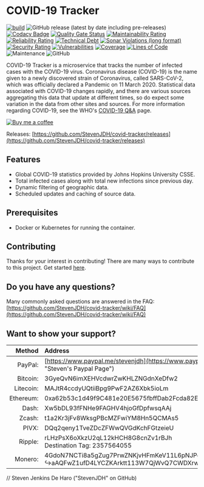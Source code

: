 # COVID-19 Tracker

[![build](https://github.com/StevenJDH/covid-tracker/actions/workflows/maven-sonar-container-workflow.yml/badge.svg?branch=main)](https://github.com/StevenJDH/covid-tracker/actions/workflows/maven-sonar-container-workflow.yml)
![GitHub release (latest by date including pre-releases)](https://img.shields.io/github/v/release/StevenJDH/covid-tracker?include_prereleases)
[![Codacy Badge](https://app.codacy.com/project/badge/Grade/9c6b7925766c4c9ea36480a2f3e2d315)](https://www.codacy.com/gh/StevenJDH/covid-tracker/dashboard?utm_source=github.com&amp;utm_medium=referral&amp;utm_content=StevenJDH/covid-tracker&amp;utm_campaign=Badge_Grade)
[![Quality Gate Status](https://sonarcloud.io/api/project_badges/measure?project=StevenJDH_covid-tracker&metric=alert_status)](https://sonarcloud.io/dashboard?id=StevenJDH_covid-tracker)
[![Maintainability Rating](https://sonarcloud.io/api/project_badges/measure?project=StevenJDH_covid-tracker&metric=sqale_rating)](https://sonarcloud.io/dashboard?id=StevenJDH_covid-tracker)
[![Reliability Rating](https://sonarcloud.io/api/project_badges/measure?project=StevenJDH_covid-tracker&metric=reliability_rating)](https://sonarcloud.io/dashboard?id=StevenJDH_covid-tracker)
[![Technical Debt](https://sonarcloud.io/api/project_badges/measure?project=StevenJDH_covid-tracker&metric=sqale_index)](https://sonarcloud.io/dashboard?id=StevenJDH_covid-tracker)
[![Sonar Violations (long format)](https://img.shields.io/sonar/violations/StevenJDH_covid-tracker?format=long&server=https%3A%2F%2Fsonarcloud.io)](https://sonarcloud.io/dashboard?id=StevenJDH_covid-tracker)
[![Security Rating](https://sonarcloud.io/api/project_badges/measure?project=StevenJDH_covid-tracker&metric=security_rating)](https://sonarcloud.io/dashboard?id=StevenJDH_covid-tracker)
[![Vulnerabilities](https://sonarcloud.io/api/project_badges/measure?project=StevenJDH_covid-tracker&metric=vulnerabilities)](https://sonarcloud.io/dashboard?id=StevenJDH_covid-tracker)
[![Coverage](https://sonarcloud.io/api/project_badges/measure?project=StevenJDH_covid-tracker&metric=coverage)](https://sonarcloud.io/dashboard?id=StevenJDH_covid-tracker)
[![Lines of Code](https://sonarcloud.io/api/project_badges/measure?project=StevenJDH_covid-tracker&metric=ncloc)](https://sonarcloud.io/dashboard?id=StevenJDH_covid-tracker)
![Maintenance](https://img.shields.io/maintenance/yes/2021)
![GitHub](https://img.shields.io/github/license/StevenJDH/covid-tracker)

COVID-19 Tracker is a microservice that tracks the number of infected cases with the COVID-19 virus. Coronavirus disease (COVID-19) is the name given to a newly discovered strain of Coronavirus, called SARS-CoV-2, which was officially declared a Pandemic on 11 March 2020. Statistical data associated with COVID-19 changes rapidly, and there are various sources aggregating this data that update at different times, so do expect some variation in the data from other sites and sources. For more information regarding COVID-19, see the WHO's [COVID-19 Q&A](https://www.who.int/news-room/q-a-detail/coronavirus-disease-covid-19) page.

[![Buy me a coffee](https://img.shields.io/static/v1?label=Buy%20me%20a&message=coffee&color=important&style=flat&logo=buy-me-a-coffee&logoColor=white)](https://www.buymeacoffee.com/stevenjdh)

Releases: [https://github.com/StevenJDH/covid-tracker/releases](https://github.com/StevenJDH/covid-tracker/releases)

## Features
* Global COVID-19 statistics provided by Johns Hopkins University CSSE.
* Total infected cases along with total new infections since previous day.
* Dynamic filtering of geographic data.
* Scheduled updates and caching of source data.

## Prerequisites
* Docker or Kubernetes for running the container.

## Contributing
Thanks for your interest in contributing! There are many ways to contribute to this project. Get started [here](https://github.com/StevenJDH/.github/blob/main/docs/CONTRIBUTING.md).

## Do you have any questions?
Many commonly asked questions are answered in the FAQ:
[https://github.com/StevenJDH/covid-tracker/wiki/FAQ](https://github.com/StevenJDH/covid-tracker/wiki/FAQ)

## Want to show your support?

|Method       | Address                                                                                                    |
|------------:|:-----------------------------------------------------------------------------------------------------------|
|PayPal:      | [https://www.paypal.me/stevenjdh](https://www.paypal.me/stevenjdh "Steven's Paypal Page")                  |
|Bitcoin:     | 3GyeQvN6imXEHVcdwrZwKHLZNGdnXeDfw2                                                                         |
|Litecoin:    | MAJtR4ccdyUQtiiBpg9PwF2AZ6Xbk5ioLm                                                                         |
|Ethereum:    | 0xa62b53c1d49f9C481e20E5675fbffDab2Fcda82E                                                                 |
|Dash:        | Xw5bDL93fFNHe9FAGHV4hjoGfDpfwsqAAj                                                                         |
|Zcash:       | t1a2Kr3jFv8WksgPBcMZFwiYM8Hn5QCMAs5                                                                        |
|PIVX:        | DQq2qeny1TveZDcZFWwQVGdKchFGtzeieU                                                                         |
|Ripple:      | rLHzPsX6oXkzU2qL12kHCH8G8cnZv1rBJh<br />Destination Tag: 2357564055                                        |
|Monero:      | 4GdoN7NCTi8a5gZug7PrwZNKjvHFmKeV11L6pNJPgj5QNEHsN6eeX3D<br />&#8618;aAQFwZ1ufD4LYCZKArktt113W7QjWvQ7CWDXrwM8yCGgEdhV3Wt|


// Steven Jenkins De Haro ("StevenJDH" on GitHub)
